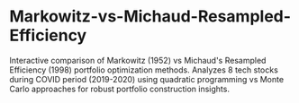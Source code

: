 # Markowitz-vs-Michaud-Resampled-Efficiency
Interactive comparison of Markowitz (1952) vs Michaud's Resampled Efficiency (1998) portfolio optimization methods. Analyzes 8 tech stocks during COVID period (2019-2020) using quadratic programming vs Monte Carlo approaches for robust portfolio construction insights.

